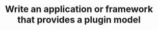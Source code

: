---
layout: post
title: Write an application or framework that provides a plugin model
status: todo
time: Not started
---